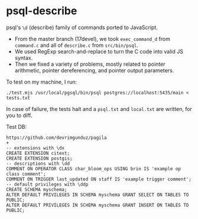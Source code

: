 # psql-describe

psql's `\d` (describe) family of commands ported to JavaScript.

* From the master branch (17devel), we took `exec_command_d` from `command.c` and all of `describe.c` from `src/bin/psql`.
* We used RegExp search-and-replace to turn the C code into valid JS syntax.
* Then we fixed a variety of problems, mostly related to pointer arithmetic, pointer dereferencing, and pointer output parameters.

To test on my machine, I run:

```
./test.mjs /usr/local/pgsql/bin/psql postgres://localhost:5435/main < tests.txt
```

In case of failure, the tests halt and a `psql.txt` and `local.txt` are written, for you to diff.

Test DB:

```
https://github.com/devrimgunduz/pagila
+
-- extensions with \dx
CREATE EXTENSION citext;
CREATE EXTENSION postgis;
-- descriptions with \dd
COMMENT ON OPERATOR CLASS char_bloom_ops USING brin IS 'example op class comment';
COMMENT ON TRIGGER last_updated ON staff IS 'example trigger comment';
-- default privileges with \ddp
CREATE SCHEMA myschema;
ALTER DEFAULT PRIVILEGES IN SCHEMA myschema GRANT SELECT ON TABLES TO PUBLIC;
ALTER DEFAULT PRIVILEGES IN SCHEMA myschema GRANT INSERT ON TABLES TO PUBLIC;
```

